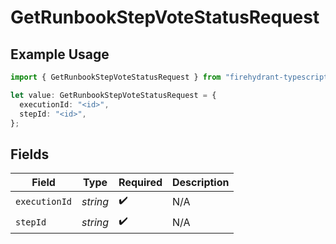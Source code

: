 # GetRunbookStepVoteStatusRequest

## Example Usage

```typescript
import { GetRunbookStepVoteStatusRequest } from "firehydrant-typescript-sdk/models/operations";

let value: GetRunbookStepVoteStatusRequest = {
  executionId: "<id>",
  stepId: "<id>",
};
```

## Fields

| Field              | Type               | Required           | Description        |
| ------------------ | ------------------ | ------------------ | ------------------ |
| `executionId`      | *string*           | :heavy_check_mark: | N/A                |
| `stepId`           | *string*           | :heavy_check_mark: | N/A                |